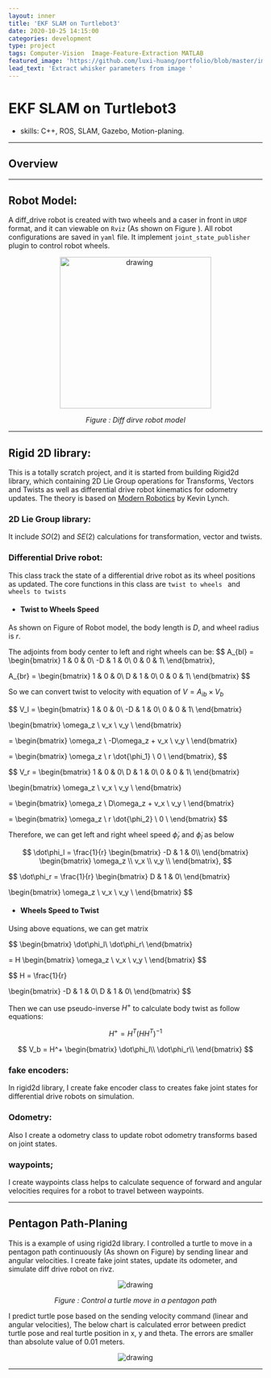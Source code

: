 ```yaml
---
layout: inner
title: 'EKF SLAM on Turtlebot3'
date: 2020-10-25 14:15:00
categories: development
type: project
tags: Computer-Vision  Image-Feature-Extraction MATLAB
featured_image: 'https://github.com/luxi-huang/portfolio/blob/master/img/posts/Whisker/whisker.gif?raw=true'
lead_text: 'Extract whisker parameters from image '
---
```


# EKF SLAM on Turtlebot3
- skills: C++, ROS, SLAM, Gazebo, Motion-planing. 

---
## Overview 


---
## Robot Model:
A diff_drive robot is created with two wheels and a caser in front in `URDF` format, and it can viewable on `Rviz` (As shown on Figure ). All robot configurations are saved in `yaml` file. It implement  `joint_state_publisher` plugin to control robot wheels.

 <p align="middle"> <img src="https://github.com/luxi-huang/Turtulebot3-Navigation/blob/master/img/robot_descreption.png?raw=true" alt="drawing" height = "300" /> </p>  

*<center>Figure : Diff dirve robot model </center>*


---
## Rigid 2D library:
This is a totally scratch project, and it is started from building Rigid2d library, which containing 2D Lie Group operations for Transforms, Vectors and Twists as well as differential drive robot kinematics for odometry updates. The theory is based on [Modern Robotics](http://hades.mech.northwestern.edu/index.php/Modern_Robotics) by Kevin Lynch.


### 2D Lie Group library: 
It include  $SO(2)$ and $SE(2)$ calculations for transformation, vector and twists.  

### Differential Drive robot:
This class track the state of a differential drive robot as its wheel positions as updated. The core functions in this class are `twist to wheels ` and `wheels to twists`

- #### Twist to Wheels Speed
As shown on Figure of Robot model, the body length is $D$, and wheel radius is $r$.

The adjoints from body center to left and right wheels can be:
$$
A_{bl} = 
\begin{bmatrix}
1 & 0 & 0\\
-D & 1 & 0\\
0 & 0 & 1\\
\end{bmatrix},  

A_{br} = 
\begin{bmatrix}
1 & 0 & 0\\
D & 1 & 0\\
0 & 0 & 1\\
\end{bmatrix}
$$

So we can convert twist to velocity with equation of $V = A_{ib} \times V_b$

$$
V_l = 
\begin{bmatrix}
1 & 0 & 0\\
-D & 1 & 0\\
0 & 0 & 1\\
\end{bmatrix}

\begin{bmatrix}
\omega_z \\
v_x \\
v_y \\
\end{bmatrix}

 =
\begin{bmatrix}
\omega_z \\
-D\omega_z + v_x \\
v_y \\
\end{bmatrix}

=
\begin{bmatrix}
\omega_z \\
r \dot{\phi_1} \\
0 \\
\end{bmatrix},
$$

$$
V_r = 
\begin{bmatrix}
1 & 0 & 0\\
D & 1 & 0\\
0 & 0 & 1\\
\end{bmatrix}

\begin{bmatrix}
\omega_z \\
v_x \\
v_y \\
\end{bmatrix}

 =
\begin{bmatrix}
\omega_z \\
D\omega_z + v_x \\
v_y \\
\end{bmatrix}

=
\begin{bmatrix}
\omega_z \\
r \dot{\phi_2} \\
0 \\
\end{bmatrix}
$$


<!-- $$
m = \frac{(S_1-E_1)+(S_2-E_2)+...+(S_{10}-E_{10})}{10}
\\
Std = \sqrt{\frac{(S_1-E_1)^2+(S_2-E_2)^2+...+(S_{10}-E_{10})^2}{10}}
$$ -->


Therefore, we can get left and right wheel speed $\dot\phi_r$ and $\dot\phi_l$ as below 

$$
\dot\phi_l  = 
\frac{1}{r}
\begin{bmatrix}
-D & 1 & 0\\
\end{bmatrix}
\begin{bmatrix}
\omega_z \\
v_x \\
v_y \\
\end{bmatrix},
$$

$$
\dot\phi_r  = 
\frac{1}{r}
\begin{bmatrix}
D & 1 & 0\\
\end{bmatrix}

\begin{bmatrix}
\omega_z \\
v_x \\
v_y \\
\end{bmatrix}
$$

- #### Wheels Speed to Twist
Using above equations, we can get matrix 

$$
\begin{bmatrix}
\dot\phi_l\\
\dot\phi_r\\
\end{bmatrix}

= H
\begin{bmatrix}
\omega_z \\
v_x \\
v_y \\
\end{bmatrix}
$$

$$ 
H = 
\frac{1}{r}

\begin{bmatrix}
-D & 1 & 0\\
D & 1 & 0\\
\end{bmatrix}
$$

Then we can use pseudo-inverse $H^+$ to calculate body twist as follow equations:

$$
H^+ =
H^T (HH^T)^{-1}
$$


$$
V_b = H^+ 
\begin{bmatrix}
\dot\phi_l\\
\dot\phi_r\\
\end{bmatrix}
$$


### fake encoders:
In rigid2d library, I create fake encoder class to creates fake joint states for differential drive robots on simulation. 

### Odometry: 
Also I create a odometry class to update robot odometry transforms based on joint states.

### waypoints;
I create waypoints class helps to calculate sequence of forward and angular velocities requires for a robot to travel between waypoints.

---

## Pentagon Path-Planing
This is a example of using rigid2d library. I controlled a turtle to move in a pentagon path continuously (As shown on Figure) by sending linear and angular velocities. I create fake joint states, update its odometer, and simulate diff drive robot on rivz.  
 <p align="middle"> <img src="https://github.com/luxi-huang/Turtulebot3-Navigation/blob/review/img/turtle_way_combine.gif?raw=true" alt="drawing" /> </p>

*<center>Figure : Control a turtle move in a pentagon path </center>*

I predict turtle pose based on the sending velocity command (linear and angular velocities), 
The below chart is calculated error between predict turtle pose and real turtle position in x, y and theta.  The errors are smaller than absolute value of 0.01 meters.
 <p align="middle"> <img src="https://github.com/luxi-huang/Turtulebot3-Navigation/blob/review/img/turtle_way_error.png?raw=true" alt="drawing" /> </p>  

 ---










